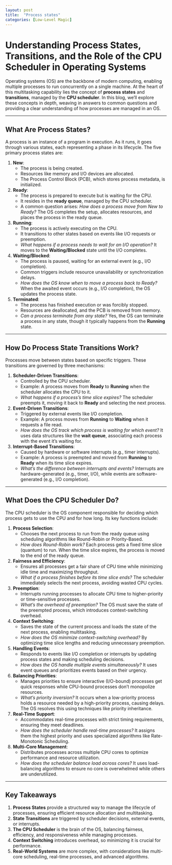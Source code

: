 ```yaml
---
layout: post
title:  "Process states"
categories: [Low-Level Magic]
---
```


# Understanding Process States, Transitions, and the Role of the CPU Scheduler in Operating Systems

Operating systems (OS) are the backbone of modern computing, enabling multiple processes to run concurrently on a single machine. At the heart of this multitasking capability lies the concept of **process states** and **transitions**, managed by the **CPU scheduler**. In this blog, we’ll explore these concepts in depth, weaving in answers to common questions and providing a clear understanding of how processes are managed in an OS.

---

## What Are Process States?

A process is an instance of a program in execution. As it runs, it goes through various states, each representing a phase in its lifecycle. The five primary process states are:

1. **New**:
    - The process is being created.
    - Resources like memory and I/O devices are allocated.
    - The Process Control Block (PCB), which stores process metadata, is initialized.
2. **Ready**:
    - The process is prepared to execute but is waiting for the CPU.
    - It resides in the **ready queue**, managed by the CPU scheduler.
    - A common question arises: *How does a process move from New to Ready?* The OS completes the setup, allocates resources, and places the process in the ready queue.
3. **Running**:
    - The process is actively executing on the CPU.
    - It transitions to other states based on events like I/O requests or preemption.
    - *What happens if a process needs to wait for an I/O operation?* It moves to the **Waiting/Blocked** state until the I/O completes.
4. **Waiting/Blocked**:
    - The process is paused, waiting for an external event (e.g., I/O completion).
    - Common triggers include resource unavailability or synchronization delays.
    - *How does the OS know when to move a process back to Ready?* When the awaited event occurs (e.g., I/O completion), the OS updates the process state.
5. **Terminated**:
    - The process has finished execution or was forcibly stopped.
    - Resources are deallocated, and the PCB is removed from memory.
    - *Can a process terminate from any state?* Yes, the OS can terminate a process in any state, though it typically happens from the **Running** state.

---

## How Do Process State Transitions Work?

Processes move between states based on specific triggers. These transitions are governed by three mechanisms:

1. **Scheduler-Driven Transitions**:
    - Controlled by the CPU scheduler.
    - Example: A process moves from **Ready** to **Running** when the scheduler allocates the CPU to it.
    - *What happens if a process’s time slice expires?* The scheduler preempts it, moving it back to **Ready** and selecting the next process.
2. **Event-Driven Transitions**:
    - Triggered by external events like I/O completion.
    - Example: A process moves from **Running** to **Waiting** when it requests a file read.
    - *How does the OS track which process is waiting for which event?* It uses data structures like the **wait queue**, associating each process with the event it’s waiting for.
3. **Interrupt-Based Transitions**:
    - Caused by hardware or software interrupts (e.g., timer interrupts).
    - Example: A process is preempted and moved from **Running** to **Ready** when its time slice expires.
    - *What’s the difference between interrupts and events?* Interrupts are hardware-generated (e.g., timer, I/O), while events are software-generated (e.g., I/O completion).

---

## What Does the CPU Scheduler Do?

The CPU scheduler is the OS component responsible for deciding which process gets to use the CPU and for how long. Its key functions include:

1. **Process Selection**:
    - Chooses the next process to run from the ready queue using scheduling algorithms like Round-Robin or Priority-Based.
    - *How does Round-Robin work?* Each process gets a fixed time slice (quantum) to run. When the time slice expires, the process is moved to the end of the ready queue.
2. **Fairness and Efficiency**:
    - Ensures all processes get a fair share of CPU time while minimizing idle time and maximizing throughput.
    - *What if a process finishes before its time slice ends?* The scheduler immediately selects the next process, avoiding wasted CPU cycles.
3. **Preemption**:
    - Interrupts running processes to allocate CPU time to higher-priority or time-sensitive processes.
    - *What’s the overhead of preemption?* The OS must save the state of the preempted process, which introduces context-switching overhead.
4. **Context Switching**:
    - Saves the state of the current process and loads the state of the next process, enabling multitasking.
    - *How does the OS minimize context-switching overhead?* By optimizing time slice lengths and reducing unnecessary preemption.
5. **Handling Events**:
    - Responds to events like I/O completion or interrupts by updating process states and making scheduling decisions.
    - *How does the OS handle multiple events simultaneously?* It uses event queues and prioritizes events based on their urgency.
6. **Balancing Priorities**:
    - Manages priorities to ensure interactive (I/O-bound) processes get quick responses while CPU-bound processes don’t monopolize resources.
    - *What’s priority inversion?* It occurs when a low-priority process holds a resource needed by a high-priority process, causing delays. The OS resolves this using techniques like priority inheritance.
7. **Real-Time Support**:
    - Accommodates real-time processes with strict timing requirements, ensuring they meet deadlines.
    - *How does the scheduler handle real-time processes?* It assigns them the highest priority and uses specialized algorithms like Rate-Monotonic Scheduling.
8. **Multi-Core Management**:
    - Distributes processes across multiple CPU cores to optimize performance and resource utilization.
    - *How does the scheduler balance load across cores?* It uses load-balancing algorithms to ensure no core is overwhelmed while others are underutilized.

---

## Key Takeaways

1. **Process States** provide a structured way to manage the lifecycle of processes, ensuring efficient resource allocation and multitasking.
2. **State Transitions** are triggered by scheduler decisions, external events, or interrupts.
3. **The CPU Scheduler** is the brain of the OS, balancing fairness, efficiency, and responsiveness while managing processes.
4. **Context Switching** introduces overhead, so minimizing it is crucial for performance.
5. **Real-World Systems** are more complex, with considerations like multi-core scheduling, real-time processes, and advanced algorithms.